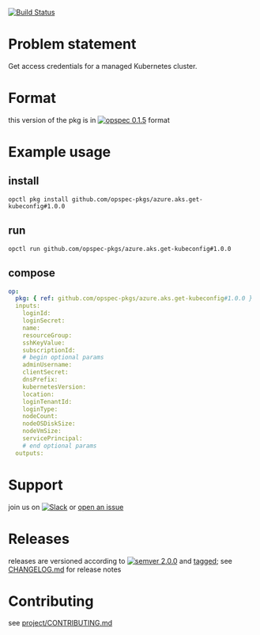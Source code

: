 [![Build Status](https://travis-ci.org/opspec-pkgs/azure.aks.get-kubeconfig.svg?branch=master)](https://travis-ci.org/opspec-pkgs/azure.aks.get-kubeconfig)

# Problem statement

Get access credentials for a managed Kubernetes cluster.

# Format

this version of the pkg is in [![opspec 0.1.5](https://img.shields.io/badge/opspec-0.1.5-brightgreen.svg?colorA=6b6b6b&colorB=fc16be)](https://opspec.io/0.1.5/packages.html) format

# Example usage

## install

```shell
opctl pkg install github.com/opspec-pkgs/azure.aks.get-kubeconfig#1.0.0
```

## run

```
opctl run github.com/opspec-pkgs/azure.aks.get-kubeconfig#1.0.0
```

## compose

```yaml
op:
  pkg: { ref: github.com/opspec-pkgs/azure.aks.get-kubeconfig#1.0.0 }
  inputs:
    loginId:
    loginSecret:
    name:
    resourceGroup:
    sshKeyValue:
    subscriptionId:
    # begin optional params
    adminUsername:
    clientSecret:
    dnsPrefix:
    kubernetesVersion:
    location:
    loginTenantId:
    loginType:
    nodeCount:
    nodeOSDiskSize:
    nodeVmSize:
    servicePrincipal:
    # end optional params
  outputs:
```

# Support

join us on
[![Slack](https://opspec-slackin.herokuapp.com/badge.svg)](https://opspec-slackin.herokuapp.com/)
or
[open an issue](https://github.com/opspec-pkgs/azure.aks.get-kubeconfig/issues)

# Releases

releases are versioned according to
[![semver 2.0.0](https://img.shields.io/badge/semver-2.0.0-brightgreen.svg)](http://semver.org/spec/v2.0.0.html)
and [tagged](https://git-scm.com/book/en/v2/Git-Basics-Tagging); see
[CHANGELOG.md](CHANGELOG.md) for release notes

# Contributing

see
[project/CONTRIBUTING.md](https://github.com/opspec-pkgs/project/blob/master/CONTRIBUTING.md)
